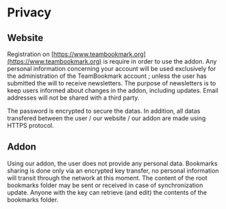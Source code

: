 # Privacy

## Website

Registration on [https://www.teambookmark.org](https://www.teambookmark.org) is require in order to use the addon.
Any personal information concerning your account will be used exclusively for the administration of the TeamBookmark account ; unless the user has submitted the will to receive newsletters.
The purpose of newsletters is to keep users informed about changes in the addon, including updates.
Email addresses will not be shared with a third party.

The password is encrypted to secure the datas.
In addition, all datas transfered between the user / our website / our addon are made using HTTPS protocol.

## Addon

Using our addon, the user does not provide any personal data.
Bookmarks sharing is done only via an encrypted key transfer, no personal information will transit through the network at this moment.
The content of the root bookmarks folder may be sent or received in case of synchronization update.
Anyone with the key can retrieve (and edit) the contents of the bookmarks folder.
